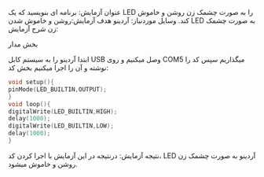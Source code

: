 عنوان آزمایش:
برنامه ای بنویسید که یک LED را به صورت چشمک زن روشن و خاموش کند.
وسایل موردنیاز:
 آردینو
هدف آزمایش:روشن و خاموش شدن LED به صورت چشمک زن
شرح آزمایش:

بخش مدار

ابتدا آردینو را به سیستم کابل USB وصل میکنیم و روی COM5 میگذاریم سپس کد را نوشته و آن را اجرا میکنیم
بخش کد:

```cpp
void setup(){
pinMode(LED_BUILTIN,OUTPUT);
}
void loop(){
digitalWrite(LED_BUILTIN,HIGH);
delay(1000);
digitalWrite(LED_BUILTIN,LOW);
delay(1000);
}
```
نتیجه آزمایش:
درنتیجه در این آزمایش با اجرا کردن کد، LED آردینو به صورت چشمک زن روشن و خاموش میشود.